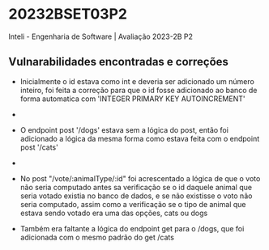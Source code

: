 # 20232BSET03P2
Inteli - Engenharia de Software | Avaliação 2023-2B P2

## Vulnarabilidades encontradas e correções 

- Inicialmente o id estava como int e deveria ser adicionado um número inteiro, foi feita a correção para que o id fosse adicionado ao banco de forma automatica com 'INTEGER PRIMARY KEY AUTOINCREMENT'
- 
- O endpoint post '/dogs' estava sem a lógica do post, então foi adicionado a lógica da mesma forma como estava feita com o endpoint post '/cats'
- 
- No post "/vote/:animalType/:id" foi acrescentado a lógica de que o voto não seria computado antes sa verificação se o id daquele animal que seria votado existia no banco de dados, e se não existisse o voto não seria computado, assim como a verificação se o tipo de animal que estava sendo votado era uma das opções, cats ou dogs

- Também era faltante a lógica do endpoint get para o /dogs, que foi adicionada com o mesmo padrão do get /cats 

